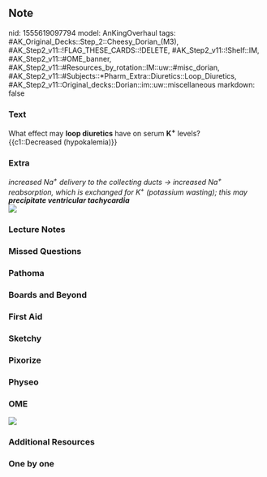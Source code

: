 ## Note
nid: 1555619097794
model: AnKingOverhaul
tags: #AK_Original_Decks::Step_2::Cheesy_Dorian_(M3), #AK_Step2_v11::!FLAG_THESE_CARDS::!DELETE, #AK_Step2_v11::!Shelf::IM, #AK_Step2_v11::#OME_banner, #AK_Step2_v11::#Resources_by_rotation::IM::uw::#misc_dorian, #AK_Step2_v11::#Subjects::*Pharm_Extra::Diuretics::Loop_Diuretics, #AK_Step2_v11::Original_decks::Dorian::im::uw::miscellaneous
markdown: false

### Text
<div>
  What effect may <b>loop diuretics</b> have on serum
  <b>K<sup>+</sup></b> levels?
</div>
<div>
  {{c1::Decreased (hypokalemia)}}
</div>

### Extra
<div>
  <i>increased Na</i><sup style="font-style: italic;">+</sup>
  <i>delivery to the collecting ducts -> increased
  Na</i><sup style="font-style: italic;">+</sup> <i>reabsorption,
  which is exchanged for K</i><sup style=
  "font-style: italic;">+</sup> <i>(potassium wasting); this may
  <b>precipitate ventricular tachycardia</b></i>
</div>
<div><img src="paste-329578610426343.jpg"></div>

### Lecture Notes


### Missed Questions


### Pathoma


### Boards and Beyond


### First Aid


### Sketchy


### Pixorize


### Physeo


### OME
<div class="ome-widget">
  <a href="https://onlinemeded.org?ref=anki"><img src=
  "_OME_AnkiFlashcards_General_3.png"></a>
</div>

### Additional Resources


### One by one


